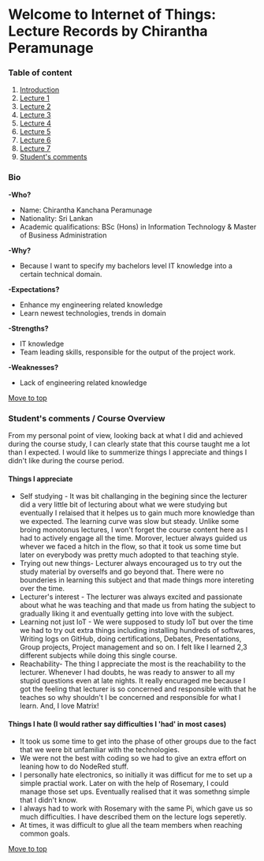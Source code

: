 <a name= "top"></a>

# Welcome to Internet of Things: Lecture Records by Chirantha Peramunage

### Table of content

1. [Introduction](#Introduction)
2. [Lecture 1](https://github.com/AnastasiiaMishchenko/Internationals/blob/master/Chirantha%20Peramunage-_/IoT%20Lecture%20Logs/lecture1.md)
3. [Lecture 2](https://github.com/AnastasiiaMishchenko/Internationals/blob/master/Chirantha%20Peramunage-_/IoT%20Lecture%20Logs/lecture2.md) 
4. [Lecture 3](https://github.com/AnastasiiaMishchenko/Internationals/blob/master/Chirantha%20Peramunage-_/IoT%20Lecture%20Logs/lecture3.md)
5. [Lecture 4](https://github.com/AnastasiiaMishchenko/Internationals/blob/master/Chirantha%20Peramunage-_/IoT%20Lecture%20Logs/lecture4.md)
6. [Lecture 5](https://github.com/AnastasiiaMishchenko/Internationals/blob/master/Chirantha%20Peramunage-_/IoT%20Lecture%20Logs/lecture5.md)
7. [Lecture 6](https://github.com/AnastasiiaMishchenko/Internationals/blob/master/Chirantha%20Peramunage-_/IoT%20Lecture%20Logs/lecture6.md)
8. [Lecture 7](https://github.com/AnastasiiaMishchenko/Internationals/blob/master/Chirantha%20Peramunage-_/IoT%20Lecture%20Logs/lecture7.md)
9. [Student's comments](#overview)



### Bio <a name= "Introduction"></a>


**-Who?**
* Name: Chirantha Kanchana Peramunage
* Nationality: Sri Lankan 
* Academic qualifications: BSc (Hons) in Information Technology & Master of Business Administration 

**-Why?** 
* Because I want to specify my bachelors level IT knowledge into a certain technical domain.

**-Expectations?**
* Enhance my engineering related knowledge 
* Learn newest technologies, trends in domain 

**-Strengths?**
* IT knowledge 
* Team leading skills, responsible for the output of the project work. 

**-Weaknesses?**
* Lack of engineering related knowledge

[Move to top](#top)

### Student's comments / Course Overview <a name= "overview"></a>

From my personal point of view, looking back at what I did and achieved during the course study, I can clearly state that this course taught me a lot than I expected. 
I would like to summerize things I appreciate and things I didn't like during the course period. 

#### Things I appreciate
* Self studying - It was bit challanging in the begining since the lecturer did a very little bit of lecturing about what we were studying but eventually I relaised that it helpes us to gain much more knowledge than we expected. The learning curve was slow but steady. Unlike some broing monotonus lectures, I won't forget the course content here as I had to actively engage all the time. Morover, lectuer always guided us whever we faced a hitch in the flow, so that it took us some time but later on everybody was pretty much adopted to that teaching style.
* Trying out new things- Lecturer always encouraged us to try out the study material by overselfs and go beyond that. There were no bounderies in learning this subject and that made things more intereting over the time.
* Lecturer's interest - The lecturer was always excited and passionate about what he was teaching and that made us from hating the subject to gradually liking it and eventually getting into love with the subject.
* Learning not just IoT - We were supposed to study IoT but over the time we had to try out extra things including installing hundreds of softwares, Writing logs on GitHub, doing certifications, Debates, Presentations, Group projects, Project management and so on. I felt like I learned 2,3 different subjects while doing this single course. 
* Reachability- The thing I appreciate the most is the reachability to the lecturer. Whenever I had doubts, he was ready to answer to all my stupid questions even at late nights. It really encuraged me because I got the feeling that lecturer is so concerned and responsible with that he teaches so why shouldn't I be concerned and responsible for what I learn. And, I love Matrix!

#### Things I hate (I would rather say difficulties I 'had' in most cases)
* It took us some time to get into the phase of other groups due to the fact that we were bit unfamiliar with the technologies. 
* We were not the best with coding so we had to give an extra effort on leaning how to do NodeRed stuff.
* I personally hate electronics, so initially it was difficut for me to set up a simple practial work. Later on with the help of Rosemary, I could manage those set ups. Eventually realised that it was somethng simple that I didn't know. 
* I always had to work with Rosemary with the same Pi, which gave us so much difficulties. I have described them on the lecture logs seperetly.
* At times, it was difficult to glue all the team members when reaching common goals. 

[Move to top](#top)
